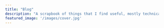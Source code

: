 ```yaml
---
title: "Blog"
description: "A scrapbook of things that I find useful, mostly technical contents."
featured_image: '/images/cover.jpg'
---
```

